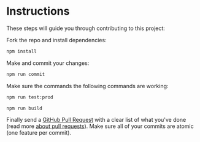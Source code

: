 # Instructions

These steps will guide you through contributing to this project:

Fork the repo and install dependencies:

```bash
npm install
```

Make and commit your changes:

```bash
npm run commit
```

Make sure the commands the following commands are working:

```bash
npm run test:prod

npm run build
```

Finally send a [GitHub Pull Request](https://github.com/schuchard/taap/compare?expand=1) with a clear list of what you've done (read more [about pull requests](https://help.github.com/articles/about-pull-requests/)). Make sure all of your commits are atomic (one feature per commit).
